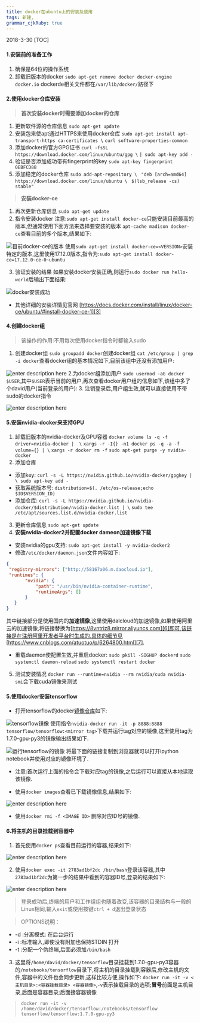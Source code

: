```yaml
---
title: docker在ubuntu上的安装及使用 
tags: 新建,
grammar_cjkRuby: true
---
```

2018-3-30
[TOC]
#### **1.安装前的准备工作**
 1. 确保是64位的操作系统
 2. 卸载旧版本的docker
`sudo apt-get remove docker docker-engine docker.io`
dockerde相关文件都在`/var/lib/docker/`路径下

#### **2.使用docker仓库安装**
> **首次安装docker时需要添加docker的仓库**

 1. 更新软件源的仓库信息
 `sudo apt-get update`
 2. 安装包来使apt通过HTTPS来使用docker仓库
  `sudo apt-get install apt-transport-https ca-certificates \`
  `curl software-properties-common`	
 3. 添加docker的官方GPG证书
`curl -fsSL https://download.docker.com/linux/ubuntu/gpg \`
`| sudo apt-key add -`
4. 验证是否添加成功带有fingerprint的key
`sudo apt-key fingerprint 0EBFCD88`
5. 添加稳定的docker仓库
`sudo add-apt-repository \`
  ` "deb [arch=amd64] https://download.docker.com/linux/ubuntu \`
  ` $(lsb_release -cs) stable"`
> **安装docker-ce**

1. 再次更新仓库信息
`sudo apt-get update`
2. 指令安装docker
注意:`sudo apt-get install docker-ce`只能安装目前最高的版本,但通常使用下面方法来选择要安装的版本
`apt-cache madison docker-ce`查看目前的多个版本,结果如下:

![目前docker-ce的版本][1]
 使用`sudo apt-get install docker-ce=<VERSION>`安装特定的版本,这里使用17.12.0版本,指令为:`sudo apt-get install docker-ce=17.12.0~ce-0~ubuntu`

3. 验证安装的结果
如果安装docker安装正确,则运行`sudo docker run hello-world`后输出下面结果:

![docker安装成功][2]

- 其他详细的安装详情见官网 [https://docs.docker.com/install/linux/docker-ce/ubuntu/#install-docker-ce-1][3]


#### **4.创建docker组**
> 该操作的作用:不用每次使用docker指令时都输入sudo
1. 创建docker组
`sudo groupadd docker`创建docker组
`cat /etc/group | grep -i docker`查看docker组的基本情况如下,目前该组中还没有添加用户:

![enter description here][4]
2.为docker组添加用户
`sudo usermod -aG docker $USER`,其中`$USER`表示当前的用户,再次查看docker用户组的信息如下,该组中多了个david用户(当前登录的用户):
3. 注销登录后,用户组生效,就可以直接使用不带sudo的docker指令

![enter description here][5]

#### **5.安装nvidia-docker来支持GPU**
1. 卸载旧版本的nvidia-docker及GPU容器
`docker volume ls -q -f driver=nvidia-docker |  \`
`xargs -r -I{} -n1 docker ps -q -a -f volume={} | \` 
`xargs -r docker rm -f`
`sudo apt-get purge -y nvidia-docker`
2. 添加仓库
  - 添加key:
`curl -s -L https://nvidia.github.io/nvidia-docker/gpgkey | \
  sudo apt-key add -`
  -  获取系统版本号:
 `distribution=$(. /etc/os-release;echo $ID$VERSION_ID)` 
  - 添加仓库:
 `curl -s -L https://nvidia.github.io/nvidia-docker/$distribution/nvidia-docker.list | \`
  `sudo tee /etc/apt/sources.list.d/nvidia-docker.list` 
 3. 更新仓库信息
 `sudo apt-get update`
4. **安装nvidia-docker2并配置docker dameon加速镜像下载**
 - 安装nvidia的gpu支持:
 `sudo apt-get install -y nvidia-docker2`
 - 修改`/etc/docker/daemon.json`文件内容如下:
 ```json
 {
  "registry-mirrors": ["http://58167a06.m.daocloud.io"],
  "runtimes": {
        "nvidia": {
            "path": "/usr/bin/nvidia-container-runtime",
            "runtimeArgs": []
        }
    }
}
 ```
 其中链接部分是使用国内的**加速镜像**,这里使用dalcloud的加速镜像,如果使用阿里云的加速镜像,将链接替换为[https://8vntriz8.mirror.aliyuncs.com][6]即可,该链接是在注册阿里开发者平台时生成的,具体的细节见[https://www.cnblogs.com/atuotuo/p/6264800.html][7].
 
 - 重载daemon使配置生效,并重启docker:
`sudo pkill -SIGHUP dockerd`
`sudo systemctl daemon-reload`
`sudo systemctl restart docker`

5. 测试安装情况
`docker run --runtime=nvidia --rm nvidia/cuda nvidia-smi`会下载cuda镜像来测试

#### **5.使用docker安装tensorflow**
- 打开tensorflow的docker[镜像仓库][8]如下:

![tensorflow镜像][9]
使用指令`nvidia-docker run -it -p 8888:8888 tensorflow/tensorflow:<mirror tag>`下载并运行tag对应的镜像,这里使用tag为1.7.0-gpu-py3的镜像输出结果如下.

![运行tensorflow的镜像][10]
将最下面的链接复制到浏览器就可以打开ipython notebook并使用对应的镜像环境了.

- 注意:首次运行上面的指令会下载对应tag的镜像,之后运行可以直接从本地读取该镜像.

- 使用`docker images`查看已下载镜像信息,结果如下:


![enter description here][11]
- 使用`docker rmi -f <IMAGE ID>` 删除对应ID号的镜像.

#### **6.将主机的目录挂载到容器中**
1. 首先使用`docker ps`查看目前运行的容器,结果如下:

![enter description here][12]

2. 使用`docker exec -it 2783ad1bf2dc /bin/bash`登录该容器,其中`2783ad1bf2dc`为第一步的结果中看到的容器ID号,登录的结果如下:

![enter description here][13]
> 登录成功后,终端的用户和工作组组也随着改变,该容器的目录结构与一般的Linux相同,输入`exit`或使用按键`ctrl + d`退出登录状态

> OPTIONS说明：
 -  -d :分离模式: 在后台运行
 -  -i :标准输入,即使没有附加也保持STDIN 打开
- -t :分配一个伪终端,后面必须加`/bin/bash`

3. 这里将`/home/david/docker/tensorflow`目录挂载到1.7.0-gpu-py3容器的`/notebooks/tensorflow`目录下,将主机的目录挂载到容器后,修改主机的文件,容器中的文件也会同步更新,这样比较方便,操作如下:
`docker run -it -v <主机目录>:<容器挂载目录> <容器镜像>`,`-v`表示挂载目录的选项;**冒号**前面是主机目录,后面是容器目录;后面接容器镜像
> `docker run -it -v /home/david/docker/tensorflow:/notebooks/tensorflow tensorflow/tensorflow:1.7.0-gpu-py3`
 
 














  [1]: ./images/Screenshot%20from%202018-03-30%2020-41-23.png "目前docker-ce的版本"
  [2]: ./images/Screenshot%20from%202018-03-30%2020-57-04.png "docker安装成功"
  [3]: https://docs.docker.com/install/linux/docker-ce/ubuntu/#install-docker-ce-1
  [4]: ./images/Screenshot%20from%202018-03-30%2021-31-44.png "docker组的信息"
  [5]: ./images/Screenshot%20from%202018-03-30%2021-34-55.png "david用户加入docker用户组"
  [6]: https://8vntriz8.mirror.aliyuncs.com
  [7]: https://www.cnblogs.com/atuotuo/p/6264800.html
  [8]: https://hub.docker.com/r/tensorflow/tensorflow/tags/
  [9]: ./images/Screenshot%20from%202018-03-31%2014-44-02.png "tensorflow的镜像"
  [10]: ./images/Screenshot%20from%202018-03-31%2014-53-50.png "运行tensorflow的镜像"
  [11]: ./images/Screenshot%20from%202018-03-31%2015-02-54.png "已下载的镜像信息"
  [12]: ./images/Screenshot%20from%202018-03-31%2023-04-59.png "查看目前运行的容器"
  [13]: ./images/Screenshot%20from%202018-03-31%2023-16-41.png "容器的主目录结构"